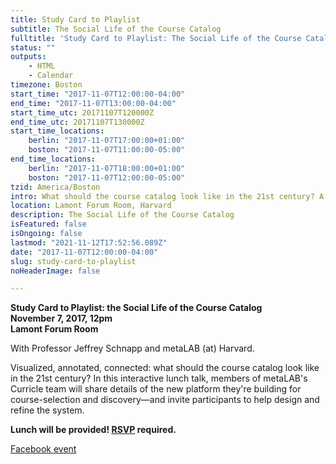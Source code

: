 ```yaml
---
title: Study Card to Playlist
subtitle: The Social Life of the Course Catalog
fulltitle: 'Study Card to Playlist: The Social Life of the Course Catalog'
status: ""
outputs:
    - HTML
    - Calendar
timezone: Boston
start_time: "2017-11-07T12:00:00-04:00"
end_time: "2017-11-07T13:00:00-04:00"
start_time_utc: 20171107T120000Z
end_time_utc: 20171107T130000Z
start_time_locations:
    berlin: "2017-11-07T17:00:00+01:00"
    boston: "2017-11-07T11:00:00-05:00"
end_time_locations:
    berlin: "2017-11-07T18:00:00+01:00"
    boston: "2017-11-07T12:00:00-05:00"
tzid: America/Boston
intro: What should the course catalog look like in the 21st century? A talk on leveraging data and design for course selection and discovery.
location: Lamont Forum Room, Harvard
description: The Social Life of the Course Catalog
isFeatured: false
isOngoing: false
lastmod: "2021-11-12T17:52:56.089Z"
date: "2017-11-07T12:00:00-04:00"
slug: study-card-to-playlist
noHeaderImage: false

---
```

**Study Card to Playlist: the Social Life of the Course Catalog<br />
November 7, 2017, 12pm<br />
Lamont Forum Room**

With Professor Jeffrey Schnapp and metaLAB (at) Harvard.

Visualized, annotated, connected: what should the course catalog look like in the 21st century? In this interactive lunch talk, members of metaLAB's Curricle team will share details of the new platform they're building for course-selection and discovery—and invite participants to help design and refine the system. 

**Lunch will be provided! [RSVP](https://cyber.harvard.edu/events/2017/luncheon/11/Curricle#RSVP) required.**

[Facebook event](https://www.facebook.com/events/190878694818317/)